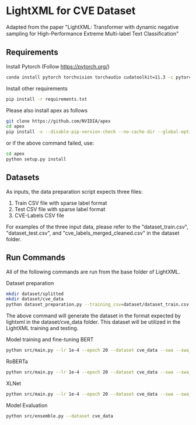 # LightXML for CVE Dataset

Adapted from the paper "LightXML: Transformer with dynamic negative sampling for High-Performance Extreme Multi-label Text Classiﬁcation"

## Requirements

Install Pytorch (Follow https://pytorch.org/)
``` bash
conda install pytorch torchvision torchaudio cudatoolkit=11.3 -c pytorch
```

Install other requirements
``` bash
pip install -r requirements.txt
```

Please also install apex as follows
``` bash
git clone https://github.com/NVIDIA/apex
cd apex
pip install -v --disable-pip-version-check --no-cache-dir --global-option="--cpp_ext" --global-option="--cuda_ext" ./
```
or if the above command failed, use:
``` bash
cd apex
python setup.py install
```

## Datasets
As inputs, the data preparation script expects three files:
1. Train CSV file with sparse label format
2. Test CSV file with sparse label format
3. CVE-Labels CSV file

For examples of the three input data, please refer to the "dataset_train.csv", "dataset_test.csv", and "cve_labels_merged_cleaned.csv" in the dataset folder.

## Run Commands
All of the following commands are run from the base folder of LightXML.

Dataset preparation
``` bash
mkdir dataset/splitted
mkdir dataset/cve_data
python dataset_preparation.py --training_csv=dataset/dataset_train.csv --test_csv=dataset/dataset_train.csv --cve_labels_csv=dataset/cve_labels_merged_cleaned.csv
```
The above command will generate the dataset in the format expected by lightxml in the dataset/cve_data folder. This dataset will be utilized in the LightXML training and testing.

Model training and fine-tuning
BERT
``` bash
python src/main.py --lr 1e-4 --epoch 20 --dataset cve_data --swa --swa_warmup 10 --swa_step 200 --batch 16
```

RoBERTa
``` bash
python src/main.py --lr 1e-4 --epoch 20 --dataset cve_data --swa --swa_warmup 10 --swa_step 200 --batch 16  --bert roberta
```

XLNet
``` bash
python src/main.py --lr 1e-4 --epoch 20 --dataset cve_data --swa --swa_warmup 10 --swa_step 400 --batch 8 --update_count 2 --bert xlnet
```

Model Evaluation
``` bash
python src/ensemble.py --dataset cve_data
```